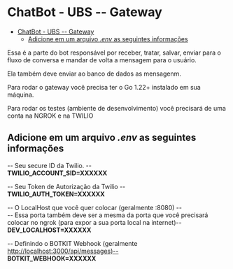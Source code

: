 # ChatBot - UBS -- Gateway

<!--toc:start-->
- [ChatBot - UBS -- Gateway](#chatbot-ubs-gateway)
  - [Adicione em um arquivo *.env* as seguintes informações](#adicione-em-um-arquivo-env-as-seguintes-informações)
<!--toc:end-->

Essa é a parte do bot responsável por receber, tratar, salvar, enviar para o
fluxo de conversa e mandar de volta a mensagem para o usuário.

Ela também deve enviar ao banco de dados as mensagenm.

Para rodar o gateway você precisa ter o Go 1.22+ instalado em sua máquina.

Para rodar os testes (ambiente de desenvolvimento) você precisará de uma conta
na NGROK e na TWILIO

## Adicione em um arquivo *.env* as seguintes informações

-- Seu secure ID da Twilio. --  
**TWILIO_ACCOUNT_SID=XXXXXX**

-- Seu Token de Autorização da Twilio --  
**TWILIO_AUTH_TOKEN=XXXXXX**

-- O LocalHost que você quer colocar (geralmente :8080) --  
-- Essa porta também deve ser a mesma da porta que você precisará colocar no ngrok (para expor a sua porta local na internet)--
**DEV_LOCALHOST=XXXXXX**

-- Definindo o BOTKIT Webhook (geralmente <http://localhost:3000/api/messages)-->  
**BOTKIT_WEBHOOK=XXXXXX**
